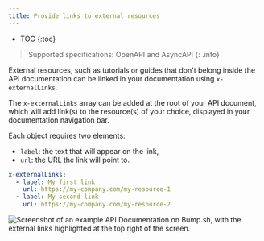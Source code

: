 ```yaml
---
title: Provide links to external resources
---
```


- TOC
{:toc}

> Supported specifications: OpenAPI and AsyncAPI
{: .info}

External resources, such as tutorials or guides that don't belong inside the API documentation can be linked in your documentation using `x-externalLinks`.

The `x-externalLinks` array can be added at the root of your API document, which will add link(s) to the resource(s) of your choice, displayed in your documentation navigation bar.

Each object requires two elements:
- `label`: the text that will appear on the link,
- `url`: the URL the link will point to.

```yaml
x-externalLinks:
  - label: My first link
    url: https://my-company.com/my-resource-1
  - label: My second link
    url: https://my-company.com/my-resource-2
```

![Screenshot of an example API Documentation on Bump.sh, with the external links highlighted at the top right of the screen.](/images/help/x-externalLinks.png)
